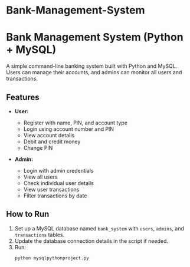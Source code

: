 # Bank-Management-System


# Bank Management System (Python + MySQL)

A simple command-line banking system built with Python and MySQL.  
Users can manage their accounts, and admins can monitor all users and transactions.

## Features
- **User:**  
  - Register with name, PIN, and account type  
  - Login using account number and PIN  
  - View account details  
  - Debit and credit money  
  - Change PIN  

- **Admin:**  
  - Login with admin credentials  
  - View all users  
  - Check individual user details  
  - View user transactions  
  - Filter transactions by date  

## How to Run
1. Set up a MySQL database named `bank_system` with `users`, `admins`, and `transactions` tables.  
2. Update the database connection details in the script if needed.  
3. Run:
   ```bash
   python mysqlpythonproject.py
